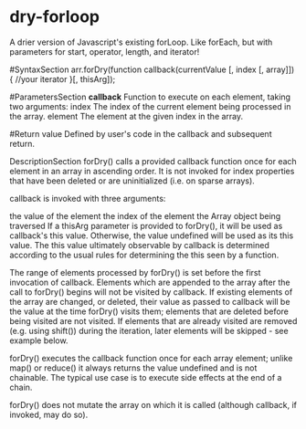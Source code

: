 # dry-forloop
A drier version of Javascript's existing forLoop. Like forEach, but with parameters for start, operator, length, and iterator! 


#SyntaxSection
arr.forDry(function callback(currentValue [, index [, array]]) {
    //your iterator
}[, thisArg]);

#ParametersSection
__callback__
Function to execute on each element, taking two arguments:
    index
        The index of the current element being processed in the array.
    element
        The element at the given index in the array.

#Return value
Defined by user's code in the callback and subsequent return. 


DescriptionSection
forDry() calls a provided callback function once for each element in an array in ascending order. It is not invoked for index properties that have been deleted or are uninitialized (i.e. on sparse arrays).

callback is invoked with three arguments:

the value of the element
the index of the element
the Array object being traversed
If a thisArg parameter is provided to forDry(), it will be used as callback's this value.  Otherwise, the value undefined will be used as its this value. The this value ultimately observable by callback is determined according to the usual rules for determining the this seen by a function.

The range of elements processed by forDry() is set before the first invocation of callback. Elements which are appended to the array after the call to forDry() begins will not be visited by callback. If existing elements of the array are changed, or deleted, their value as passed to callback will be the value at the time forDry() visits them; elements that are deleted before being visited are not visited. If elements that are already visited are removed (e.g. using shift()) during the iteration, later elements will be skipped - see example below.

forDry() executes the callback function once for each array element; unlike map() or reduce() it always returns the value undefined and is not chainable. The typical use case is to execute side effects at the end of a chain.

forDry() does not mutate the array on which it is called (although callback, if invoked, may do so).